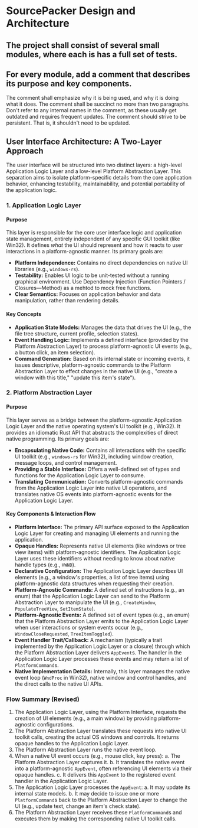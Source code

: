 # SourcePacker Design and Architecture

## The project shall consist of several small modules, where each is has a full set of tests.

## For every module, add a comment that describes its purpose and key components.
The comment shall emphasize why it is being used, and why it is doing what it does.
The comment shall be succinct no more than two paragraphs.
Don't refer to any internal names in the comment, as these usually get outdated and requires frequent updates.
The comment should strive to be persistent. That is, it shouldn't need to be updated.

## User Interface Architecture: A Two-Layer Approach

The user interface will be structured into two distinct layers: a high-level Application Logic Layer and a low-level Platform Abstraction Layer. This separation aims to isolate platform-specific details from the core application behavior, enhancing testability, maintainability, and potential portability of the application logic.

### 1. Application Logic Layer

#### Purpose

This layer is responsible for the core user interface logic and application state management, entirely independent of any specific GUI toolkit (like Win32). It defines *what* the UI should represent and how it reacts to user interactions in a platform-agnostic manner. Its primary goals are:

- **Platform Independence:** Contains no direct dependencies on native UI libraries (e.g., `windows-rs`).
- **Testability:** Enables UI logic to be unit-tested without a running graphical environment. Use Dependency Injection (Function Pointers / Closures—Method) as a mehtod to mock free functions.
- **Clear Semantics:** Focuses on application behavior and data manipulation, rather than rendering details.

#### Key Concepts

-   **Application State Models:** Manages the data that drives the UI (e.g., the file tree structure, current profile, selection states).
-   **Event Handling Logic:** Implements a defined interface (provided by the Platform Abstraction Layer) to process platform-agnostic UI events (e.g., a button click, an item selection).
-   **Command Generation:** Based on its internal state or incoming events, it issues descriptive, platform-agnostic commands to the Platform Abstraction Layer to effect changes in the native UI (e.g., "create a window with this title," "update this item's state").

### 2. Platform Abstraction Layer

#### Purpose

This layer serves as a bridge between the platform-agnostic Application Logic Layer and the native operating system's UI toolkit (e.g., Win32). It provides an idiomatic Rust API that abstracts the complexities of direct native programming. Its primary goals are:

- **Encapsulating Native Code:** Contains all interactions with the specific UI toolkit (e.g., `windows-rs` for Win32), including window creation, message loops, and control management.
- **Providing a Stable Interface:** Offers a well-defined set of types and functions for the Application Logic Layer to consume.
- **Translating Communication:** Converts platform-agnostic commands from the Application Logic Layer into native UI operations, and translates native OS events into platform-agnostic events for the Application Logic Layer.

#### Key Components & Interaction Flow

-   **Platform Interface:** The primary API surface exposed to the Application Logic Layer for creating and managing UI elements and running the application.
-   **Opaque Handles:** Represents native UI elements (like windows or tree view items) with platform-agnostic identifiers. The Application Logic Layer uses these identifiers without needing to know about native handle types (e.g., `HWND`).
-   **Declarative Configuration:** The Application Logic Layer describes UI elements (e.g., a window's properties, a list of tree items) using platform-agnostic data structures when requesting their creation.
-   **Platform-Agnostic Commands:** A defined set of instructions (e.g., an enum) that the Application Logic Layer can send to the Platform Abstraction Layer to manipulate the UI (e.g., `CreateWindow`, `PopulateTreeView`, `SetItemState`).
-   **Platform-Agnostic Events:** A defined set of event types (e.g., an enum) that the Platform Abstraction Layer emits to the Application Logic Layer when user interactions or system events occur (e.g., `WindowCloseRequested`, `TreeItemToggled`).
-   **Event Handler Trait/Callback:** A mechanism (typically a trait implemented by the Application Logic Layer or a closure) through which the Platform Abstraction Layer delivers `AppEvent`s. The handler in the Application Logic Layer processes these events and may return a list of `PlatformCommand`s.
-   **Native Implementation Details:** Internally, this layer manages the native event loop (`WndProc` in Win32), native window and control handles, and the direct calls to the native UI APIs.

### Flow Summary (Revised)

1.  The Application Logic Layer, using the Platform Interface, requests the creation of UI elements (e.g., a main window) by providing platform-agnostic configurations.
2.  The Platform Abstraction Layer translates these requests into native UI toolkit calls, creating the actual OS windows and controls. It returns opaque handles to the Application Logic Layer.
3.  The Platform Abstraction Layer runs the native event loop.
4.  When a native UI event occurs (e.g., mouse click, key press):
    a.  The Platform Abstraction Layer captures it.
    b.  It translates the native event into a platform-agnostic `AppEvent`, often referencing UI elements via their opaque handles.
    c.  It delivers this `AppEvent` to the registered event handler in the Application Logic Layer.
5.  The Application Logic Layer processes the `AppEvent`:
    a.  It may update its internal state models.
    b.  It may decide to issue one or more `PlatformCommand`s back to the Platform Abstraction Layer to change the UI (e.g., update text, change an item's check state).
6.  The Platform Abstraction Layer receives these `PlatformCommand`s and executes them by making the corresponding native UI toolkit calls.
